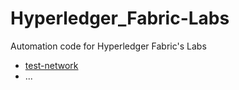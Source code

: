 # Hyperledger_Fabric-Labs

Automation code for Hyperledger Fabric's Labs

- [test-network](https://github.com/tarsoqueiroz/Hyperledger_Fabric-Labs/tree/main/test-network)
- ...